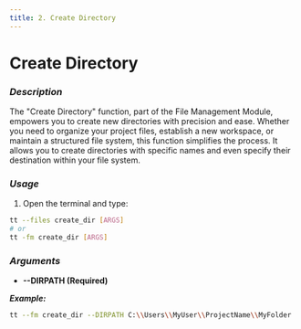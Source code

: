 ```yaml
---
title: 2. Create Directory
---
```


# Create Directory

### **_Description_**

The "Create Directory" function, part of the File Management Module, empowers you to create new directories with precision and ease. Whether you need to organize your project files, establish a new workspace, or maintain a structured file system, this function simplifies the process. It allows you to create directories with specific names and even specify their destination within your file system.

### **_Usage_**

1. Open the terminal and type:

```bash
tt --files create_dir [ARGS]
# or
tt -fm create_dir [ARGS]
```

### **_Arguments_**

- **--DIRPATH (Required)**

**_Example:_**

```bash
tt --fm create_dir --DIRPATH C:\\Users\\MyUser\\ProjectName\\MyFolder
```
